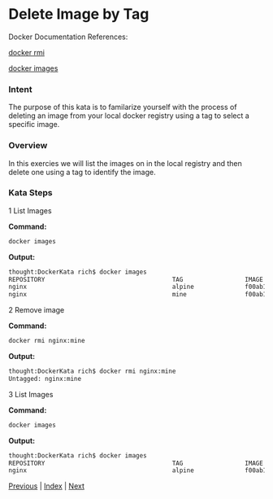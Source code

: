 # Delete Image by Tag

Docker Documentation References:

[docker rmi](https://docs.docker.com/engine/reference/commandline/rmi/)

[docker images](https://docs.docker.com/engine/reference/commandline/images/)

### Intent

The purpose of this kata is to familarize yourself with the process of deleting an image from your local docker registry using a tag to select a specific image.

### Overview

In this exercies we will list the images on in the local registry and then delete one using a tag to identify the image.

### Kata Steps

1 List Images

**Command:**

```bash
docker images
```

**Output:**

```bash
thought:DockerKata rich$ docker images
REPOSITORY                                   TAG                 IMAGE ID            CREATED             SIZE
nginx                                        alpine              f00ab1b3ac6d        2 weeks ago         15.5 MB
nginx                                        mine                f00ab1b3ac6d        2 weeks ago         15.5 MB
```

2 Remove image

**Command:**

```bash
docker rmi nginx:mine
```

**Output:**

```bash
thought:DockerKata rich$ docker rmi nginx:mine
Untagged: nginx:mine
```

3 List Images

**Command:**

```bash
docker images
```

**Output:**

```bash
thought:DockerKata rich$ docker images
REPOSITORY                                   TAG                 IMAGE ID            CREATED             SIZE
nginx                                        alpine              f00ab1b3ac6d        2 weeks ago         15.5 MB
```

[Previous](8_tag_an_image.md) | [Index](README.md) | [Next](10_exec_in_container.md)
